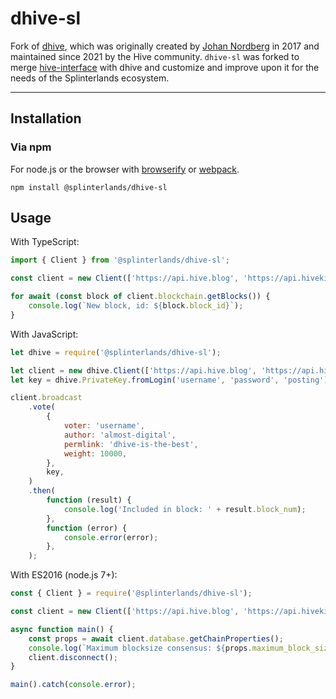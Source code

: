 # dhive-sl

Fork of [dhive](https://gitlab.syncad.com/hive/dhive), which was originally created by [Johan Nordberg](https://github.com/jnordberg) in 2017 and maintained since 2021 by the Hive community. `dhive-sl` was forked to merge [hive-interface](https://github.com/steem-monsters/hive-interface) with dhive and customize and improve upon it for the needs of the Splinterlands ecosystem.

---

## Installation

### Via npm

For node.js or the browser with [browserify](https://github.com/substack/node-browserify) or [webpack](https://github.com/webpack/webpack).

```
npm install @splinterlands/dhive-sl
```

## Usage

With TypeScript:

```typescript
import { Client } from '@splinterlands/dhive-sl';

const client = new Client(['https://api.hive.blog', 'https://api.hivekings.com', 'https://anyx.io', 'https://api.openhive.network']);

for await (const block of client.blockchain.getBlocks()) {
    console.log(`New block, id: ${block.block_id}`);
}
```

With JavaScript:

```javascript
let dhive = require('@splinterlands/dhive-sl');

let client = new dhive.Client(['https://api.hive.blog', 'https://api.hivekings.com', 'https://anyx.io', 'https://api.openhive.network']);
let key = dhive.PrivateKey.fromLogin('username', 'password', 'posting');

client.broadcast
    .vote(
        {
            voter: 'username',
            author: 'almost-digital',
            permlink: 'dhive-is-the-best',
            weight: 10000,
        },
        key,
    )
    .then(
        function (result) {
            console.log('Included in block: ' + result.block_num);
        },
        function (error) {
            console.error(error);
        },
    );
```

With ES2016 (node.js 7+):

```javascript
const { Client } = require('@splinterlands/dhive-sl');

const client = new Client(['https://api.hive.blog', 'https://api.hivekings.com', 'https://anyx.io', 'https://api.openhive.network']);

async function main() {
    const props = await client.database.getChainProperties();
    console.log(`Maximum blocksize consensus: ${props.maximum_block_size} bytes`);
    client.disconnect();
}

main().catch(console.error);
```
